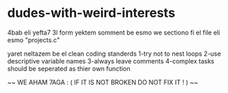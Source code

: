 # dudes-with-weird-interests
4bab eli yefta7 3l form yektem somment be esmo we sectiono fi el file eli esmo "projects.c"

yaret neltazem be el clean coding standerds
1-try not to nest loops
2-use descriptive variable names
3-always leave comments
4-complex tasks should be seperated as thier own function

~~ WE AHAM 7AGA : ( IF IT IS NOT BROKEN DO NOT FIX IT ! ) ~~
